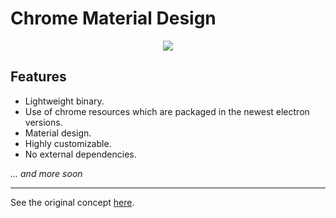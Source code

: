 # Chrome Material Design

<div style="text-align:center">
  <img src="http://i.imgur.com/KFwT19w.png">
</div>

## Features
- Lightweight binary.
- Use of chrome resources which are packaged in the newest electron versions.
- Material design.
- Highly customizable.
- No external dependencies.

*... and more soon*

- - - 
See the original concept [here](https://www.behance.net/gallery/27368683/Google-Chrome-Material-Concept).
